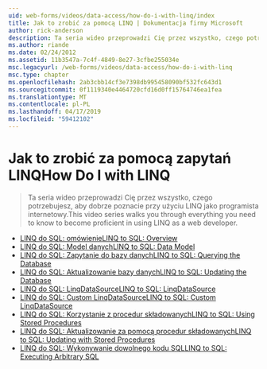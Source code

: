 ```yaml
---
uid: web-forms/videos/data-access/how-do-i-with-linq/index
title: Jak to zrobić za pomocą LINQ | Dokumentacja firmy Microsoft
author: rick-anderson
description: Ta seria wideo przeprowadzi Cię przez wszystko, czego potrzebujesz, aby dobrze poznacie przy użyciu LINQ jako programista internetowy.
ms.author: riande
ms.date: 02/24/2012
ms.assetid: 11b3547a-7c4f-4849-8e27-3cfbe255034e
msc.legacyurl: /web-forms/videos/data-access/how-do-i-with-linq
msc.type: chapter
ms.openlocfilehash: 2ab3cbb14cf3e7398db995458090bf532fc643d1
ms.sourcegitcommit: 0f1119340e4464720cfd16d0ff15764746ea1fea
ms.translationtype: MT
ms.contentlocale: pl-PL
ms.lasthandoff: 04/17/2019
ms.locfileid: "59412102"
---
```

# <a name="how-do-i-with-linq"></a><span data-ttu-id="12d74-103">Jak to zrobić za pomocą zapytań LINQ</span><span class="sxs-lookup"><span data-stu-id="12d74-103">How Do I with LINQ</span></span>

> <span data-ttu-id="12d74-104">Ta seria wideo przeprowadzi Cię przez wszystko, czego potrzebujesz, aby dobrze poznacie przy użyciu LINQ jako programista internetowy.</span><span class="sxs-lookup"><span data-stu-id="12d74-104">This video series walks you through everything you need to know to become proficient in using LINQ as a web developer.</span></span>


- [<span data-ttu-id="12d74-105">LINQ do SQL: omówienie</span><span class="sxs-lookup"><span data-stu-id="12d74-105">LINQ to SQL: Overview</span></span>](how-do-i-linq-to-sql-overview.md)
- [<span data-ttu-id="12d74-106">LINQ do SQL: Model danych</span><span class="sxs-lookup"><span data-stu-id="12d74-106">LINQ to SQL: Data Model</span></span>](how-do-i-linq-to-sql-data-model.md)
- [<span data-ttu-id="12d74-107">LINQ do SQL: Zapytanie do bazy danych</span><span class="sxs-lookup"><span data-stu-id="12d74-107">LINQ to SQL: Querying the Database</span></span>](how-do-i-linq-to-sql-querying-the-database.md)
- [<span data-ttu-id="12d74-108">LINQ do SQL: Aktualizowanie bazy danych</span><span class="sxs-lookup"><span data-stu-id="12d74-108">LINQ to SQL: Updating the Database</span></span>](how-do-i-linq-to-sql-updating-the-database.md)
- [<span data-ttu-id="12d74-109">LINQ do SQL: LinqDataSource</span><span class="sxs-lookup"><span data-stu-id="12d74-109">LINQ to SQL: LinqDataSource</span></span>](how-do-i-linq-to-sql-linqdatasource.md)
- [<span data-ttu-id="12d74-110">LINQ do SQL: Custom LinqDataSource</span><span class="sxs-lookup"><span data-stu-id="12d74-110">LINQ to SQL: Custom LinqDataSource</span></span>](how-do-i-linq-to-sql-custom-linqdatasource.md)
- [<span data-ttu-id="12d74-111">LINQ do SQL: Korzystanie z procedur składowanych</span><span class="sxs-lookup"><span data-stu-id="12d74-111">LINQ to SQL: Using Stored Procedures</span></span>](how-do-i-linq-to-sql-using-stored-procedures.md)
- [<span data-ttu-id="12d74-112">LINQ do SQL: Aktualizowanie za pomocą procedur składowanych</span><span class="sxs-lookup"><span data-stu-id="12d74-112">LINQ to SQL: Updating with Stored Procedures</span></span>](how-do-i-linq-to-sql-updating-with-stored-procedures.md)
- [<span data-ttu-id="12d74-113">LINQ do SQL: Wykonywanie dowolnego kodu SQL</span><span class="sxs-lookup"><span data-stu-id="12d74-113">LINQ to SQL: Executing Arbitrary SQL</span></span>](how-do-i-linq-to-sql-executing-arbitrary-sql.md)
